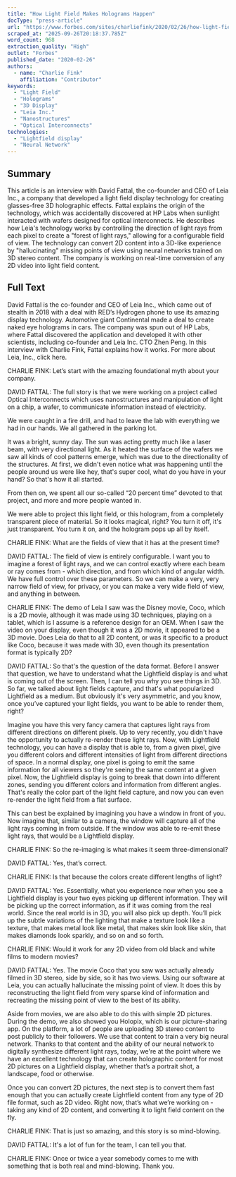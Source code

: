 ```yaml
---
title: "How Light Field Makes Holograms Happen"
docType: "press-article"
url: "https://www.forbes.com/sites/charliefink/2020/02/26/how-light-field-makes-holograms-happen/"
scraped_at: "2025-09-26T20:18:37.785Z"
word_count: 968
extraction_quality: "High"
outlet: "Forbes"
published_date: "2020-02-26"
authors:
  - name: "Charlie Fink"
    affiliation: "Contributor"
keywords:
  - "Light Field"
  - "Holograms"
  - "3D Display"
  - "Leia Inc."
  - "Nanostructures"
  - "Optical Interconnects"
technologies:
  - "Lightfield display"
  - "Neural Network"
---
```


## Summary

This article is an interview with David Fattal, the co-founder and CEO of Leia Inc., a company that developed a light field display technology for creating glasses-free 3D holographic effects. Fattal explains the origin of the technology, which was accidentally discovered at HP Labs when sunlight interacted with wafers designed for optical interconnects. He describes how Leia's technology works by controlling the direction of light rays from each pixel to create a "forest of light rays," allowing for a configurable field of view. The technology can convert 2D content into a 3D-like experience by "hallucinating" missing points of view using neural networks trained on 3D stereo content. The company is working on real-time conversion of any 2D video into light field content.

## Full Text

David Fattal is the co-founder and CEO of Leia Inc., which came out of stealth in 2018 with a deal with RED’s Hydrogen phone to use its amazing display technology. Automotive giant Continental made a deal to create naked eye holograms in cars. The company was spun out of HP Labs, where Fattal discovered the application and developed it with other scientists, including co-founder and Leia Inc. CTO Zhen Peng. In this interview with Charlie Fink, Fattal explains how it works. For more about Leia, Inc., click here.

CHARLIE FINK: Let’s start with the amazing foundational myth about your company.

DAVID FATTAL: The full story is that we were working on a project called Optical Interconnects which uses nanostructures and manipulation of light on a chip, a wafer, to communicate information instead of electricity.

We were caught in a fire drill, and had to leave the lab with everything we had in our hands. We all gathered in the parking lot.

It was a bright, sunny day. The sun was acting pretty much like a laser beam, with very directional light. As it heated the surface of the wafers we saw all kinds of cool patterns emerge, which was due to the directionality of the structures. At first, we didn't even notice what was happening until the people around us were like hey, that's super cool, what do you have in your hand? So that's how it all started.

From then on, we spent all our so-called “20 percent time” devoted to that project, and more and more people wanted in.

We were able to project this light field, or this hologram, from a completely transparent piece of material. So it looks magical, right? You turn it off, it's just transparent. You turn it on, and the hologram pops up all by itself.

CHARLIE FINK: What are the fields of view that it has at the present time?

DAVID FATTAL: The field of view is entirely configurable. I want you to imagine a forest of light rays, and we can control exactly where each beam or ray comes from - which direction, and from which kind of angular width. We have full control over these parameters. So we can make a very, very narrow field of view, for privacy, or you can make a very wide field of view, and anything in between.

CHARLIE FINK: The demo of Leia I saw was the Disney movie, Coco, which is a 2D movie, although it was made using 3D techniques, playing on a tablet, which is I assume is a reference design for an OEM. When I saw the video on your display, even though it was a 2D movie, it appeared to be a 3D movie. Does Leia do that to all 2D content, or was it specific to a product like Coco, because it was made with 3D, even though its presentation format is typically 2D?

DAVID FATTAL: So that's the question of the data format. Before I answer that question, we have to understand what the Lightfield display is and what is coming out of the screen. Then, I can tell you why you see things in 3D. So far, we talked about light fields capture, and that's what popularized Lightfield as a medium. But obviously it's very asymmetric, and you know, once you’ve captured your light fields, you want to be able to render them, right?

Imagine you have this very fancy camera that captures light rays from different directions on different pixels. Up to very recently, you didn't have the opportunity to actually re-render these light rays. Now, with Lightfield technology, you can have a display that is able to, from a given pixel, give you different colors and different intensities of light from different directions of space. In a normal display, one pixel is going to emit the same information for all viewers so they're seeing the same content at a given pixel. Now, the Lightfield display is going to break that down into different zones, sending you different colors and information from different angles. That's really the color part of the light field capture, and now you can even re-render the light field from a flat surface.

This can best be explained by imagining you have a window in front of you. Now imagine that, similar to a camera, the window will capture all of the light rays coming in from outside. If the window was able to re-emit these light rays, that would be a Lightfield display.

CHARLIE FINK: So the re-imaging is what makes it seem three-dimensional?

DAVID FATTAL: Yes, that’s correct.

CHARLIE FINK: Is that because the colors create different lengths of light?

DAVID FATTAL: Yes. Essentially, what you experience now when you see a Lightfield display is your two eyes picking up different information. They will be picking up the correct information, as if it was coming from the real world. Since the real world is in 3D, you will also pick up depth. You’ll pick up the subtle variations of the lighting that make a texture look like a texture, that makes metal look like metal, that makes skin look like skin, that makes diamonds look sparkly, and so on and so forth.

CHARLIE FINK: Would it work for any 2D video from old black and white films to modern movies?

DAVID FATTAL: Yes. The movie Coco that you saw was actually already filmed in 3D stereo, side by side, so it has two views. Using our software at Leia, you can actually hallucinate the missing point of view. It does this by reconstructing the light field from very sparse kind of information and recreating the missing point of view to the best of its ability.

Aside from movies, we are also able to do this with simple 2D pictures. During the demo, we also showed you Holopix, which is our picture-sharing app. On the platform, a lot of people are uploading 3D stereo content to post publicly to their followers. We use that content to train a very big neural network. Thanks to that content and the ability of our neural network to digitally synthesize different light rays, today, we're at the point where we have an excellent technology that can create holographic content for most 2D pictures on a Lightfield display, whether that’s a portrait shot, a landscape, food or otherwise.

Once you can convert 2D pictures, the next step is to convert them fast enough that you can actually create Lightfield content from any type of 2D file format, such as 2D video. Right now, that’s what we’re working on - taking any kind of 2D content, and converting it to light field content on the fly.

CHARLIE FINK: That is just so amazing, and this story is so mind-blowing.

DAVID FATTAL: It's a lot of fun for the team, I can tell you that.

CHARLIE FINK: Once or twice a year somebody comes to me with something that is both real and mind-blowing. Thank you.